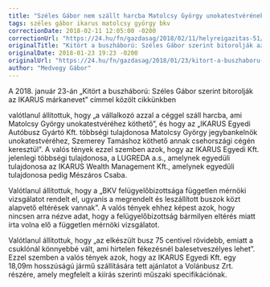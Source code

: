 ```yaml
---
title: "Széles Gábor nem szállt harcba Matolcsy György unokatestvérének cégével"
tags: széles gábor ikarus matolcsy györgy bkv
correctionDate: 2018-02-11 12:05:00 -0200
correctionUrl: "https://24.hu/fn/gazdasag/2018/02/11/helyreigazitas-51/"
originalTitle: "Kitört a buszháború: Széles Gábor szerint bitorolják az Ikarus márkanevet"
originalDate: 2018-01-23 19:23 -0200
originalUrl: "https://24.hu/fn/gazdasag/2018/01/23/kitort-a-buszhaboru-szeles-gabor-szerint-bitoroljak-az-ikarus-markanevet/"
author: "Medvegy Gábor"
---
```


A 2018. január 23-án „Kitört a buszháború: Széles Gábor szerint bitorolják az IKARUS márkanevet” címmel közölt cikkünkben

valótlanul állítottuk, hogy „a vállalkozó azzal a céggel száll harcba, ami Matolcsy György unokatestvéréhez köthető”, és hogy az „IKARUS Egyedi Autóbusz Gyártó Kft. többségi tulajdonosa Matolcsy György jegybankelnök unokatestvéréhez, Szemerey Tamáshoz köthető annak csehországi cégén keresztül”. A valós tények ezzel szemben azok, hogy az IKARUS Egyedi Kft. jelenlegi többségi tulajdonosa, a LUGREDA a.s., amelynek egyedüli tulajdonosa az IKARUS Wealth Management Kft., amelynek egyedüli tulajdonosa pedig Mészáros Csaba.

Valótlanul állítottuk, hogy a „BKV felügyelőbizottsága független mérnöki vizsgálatot rendelt el, ugyanis a megrendelt és leszállított buszok közt alapvető eltérések vannak”. A valós tények ehhez képest azok, hogy nincsen arra nézve adat, hogy a felügyelőbizottság bármilyen eltérés miatt írta volna elő a független mérnöki vizsgálatot.

Valótlanul állítottuk, hogy „az elkészült busz 75 centivel rövidebb, emiatt a csuklónál könnyebbé vált, ami hirtelen fékezésnél balesetveszélyes lehet”. Ezzel szemben a valós tények azok, hogy az IKARUS Egyedi Kft. egy 18,09m hosszúságú jármű szállítására tett ajánlatot a Volánbusz Zrt. részére, amely megfelelt a kiírás szerinti műszaki specifikációnak.
